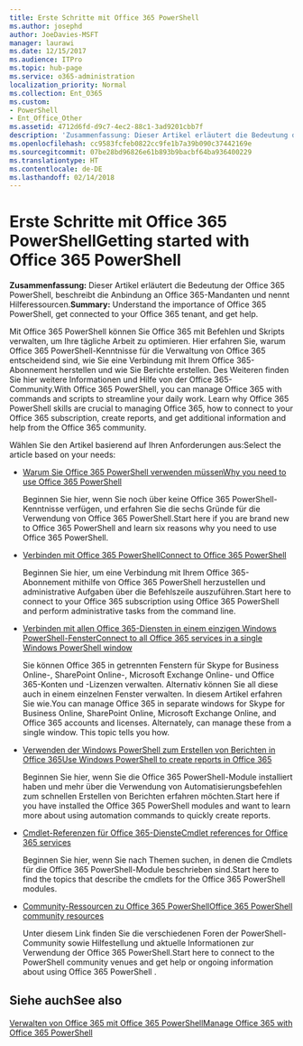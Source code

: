 ```yaml
---
title: Erste Schritte mit Office 365 PowerShell
ms.author: josephd
author: JoeDavies-MSFT
manager: laurawi
ms.date: 12/15/2017
ms.audience: ITPro
ms.topic: hub-page
ms.service: o365-administration
localization_priority: Normal
ms.collection: Ent_O365
ms.custom:
- PowerShell
- Ent_Office_Other
ms.assetid: 4712d6fd-d9c7-4ec2-88c1-3ad9201cbb7f
description: 'Zusammenfassung: Dieser Artikel erläutert die Bedeutung der Office 365 PowerShell, beschreibt die Anbindung an Office 365-Mandanten und nennt Hilferessourcen.'
ms.openlocfilehash: cc9583fcfeb0822cc9fe1b7a39b090c37442169e
ms.sourcegitcommit: 07be28bd96826e61b893b9bacbf64ba936400229
ms.translationtype: HT
ms.contentlocale: de-DE
ms.lasthandoff: 02/14/2018
---
```

# <a name="getting-started-with-office-365-powershell"></a><span data-ttu-id="6225c-103">Erste Schritte mit Office 365 PowerShell</span><span class="sxs-lookup"><span data-stu-id="6225c-103">Getting started with Office 365 PowerShell</span></span>

 <span data-ttu-id="6225c-104">**Zusammenfassung:** Dieser Artikel erläutert die Bedeutung der Office 365 PowerShell, beschreibt die Anbindung an Office 365-Mandanten und nennt Hilferessourcen.</span><span class="sxs-lookup"><span data-stu-id="6225c-104">**Summary:** Understand the importance of Office 365 PowerShell, get connected to your Office 365 tenant, and get help.</span></span>
  
<span data-ttu-id="6225c-p101">Mit Office 365 PowerShell können Sie Office 365 mit Befehlen und Skripts verwalten, um Ihre tägliche Arbeit zu optimieren. Hier erfahren Sie, warum Office 365 PowerShell-Kenntnisse für die Verwaltung von Office 365 entscheidend sind, wie Sie eine Verbindung mit Ihrem Office 365-Abonnement herstellen und wie Sie Berichte erstellen. Des Weiteren finden Sie hier weitere Informationen und Hilfe von der Office 365-Community.</span><span class="sxs-lookup"><span data-stu-id="6225c-p101">With Office 365 PowerShell, you can manage Office 365 with commands and scripts to streamline your daily work. Learn why Office 365 PowerShell skills are crucial to managing Office 365, how to connect to your Office 365 subscription, create reports, and get additional information and help from the Office 365 community.</span></span>
  
<span data-ttu-id="6225c-107">Wählen Sie den Artikel basierend auf Ihren Anforderungen aus:</span><span class="sxs-lookup"><span data-stu-id="6225c-107">Select the article based on your needs:</span></span>
  
- [<span data-ttu-id="6225c-108">Warum Sie Office 365 PowerShell verwenden müssen</span><span class="sxs-lookup"><span data-stu-id="6225c-108">Why you need to use Office 365 PowerShell</span></span>](why-you-need-to-use-office-365-powershell.md)
    
    <span data-ttu-id="6225c-109">Beginnen Sie hier, wenn Sie noch über keine Office 365 PowerShell-Kenntnisse verfügen, und erfahren Sie die sechs Gründe für die Verwendung von Office 365 PowerShell.</span><span class="sxs-lookup"><span data-stu-id="6225c-109">Start here if you are brand new to Office 365 PowerShell and learn six reasons why you need to use Office 365 PowerShell.</span></span> 
    
- [<span data-ttu-id="6225c-110">Verbinden mit Office 365 PowerShell</span><span class="sxs-lookup"><span data-stu-id="6225c-110">Connect to Office 365 PowerShell</span></span>](connect-to-office-365-powershell.md)
    
    <span data-ttu-id="6225c-111">Beginnen Sie hier, um eine Verbindung mit Ihrem Office 365-Abonnement mithilfe von Office 365 PowerShell herzustellen und administrative Aufgaben über die Befehlszeile auszuführen.</span><span class="sxs-lookup"><span data-stu-id="6225c-111">Start here to connect to your Office 365 subscription using Office 365 PowerShell and perform administrative tasks from the command line.</span></span>
    
- [<span data-ttu-id="6225c-112">Verbinden mit allen Office 365-Diensten in einem einzigen Windows PowerShell-Fenster</span><span class="sxs-lookup"><span data-stu-id="6225c-112">Connect to all Office 365 services in a single Windows PowerShell window</span></span>](connect-to-all-office-365-services-in-a-single-windows-powershell-window.md)
    
    <span data-ttu-id="6225c-p102">Sie können Office 365 in getrennten Fenstern für Skype for Business Online-, SharePoint Online-, Microsoft Exchange Online- und Office 365-Konten und -Lizenzen verwalten. Alternativ können Sie all diese auch in einem einzelnen Fenster verwalten. In diesem Artikel erfahren Sie wie.</span><span class="sxs-lookup"><span data-stu-id="6225c-p102">You can manage Office 365 in separate windows for Skype for Business Online, SharePoint Online, Microsoft Exchange Online, and Office 365 accounts and licenses. Alternately, can manage these from a single window. This topic tells you how.</span></span>
    
- [<span data-ttu-id="6225c-116">Verwenden der Windows PowerShell zum Erstellen von Berichten in Office 365</span><span class="sxs-lookup"><span data-stu-id="6225c-116">Use Windows PowerShell to create reports in Office 365</span></span>](use-windows-powershell-to-create-reports-in-office-365.md)
    
    <span data-ttu-id="6225c-117">Beginnen Sie hier, wenn Sie die Office 365 PowerShell-Module installiert haben und mehr über die Verwendung von Automatisierungsbefehlen zum schnellen Erstellen von Berichten erfahren möchten.</span><span class="sxs-lookup"><span data-stu-id="6225c-117">Start here if you have installed the Office 365 PowerShell modules and want to learn more about using automation commands to quickly create reports.</span></span> 
    
- [<span data-ttu-id="6225c-118">Cmdlet-Referenzen für Office 365-Dienste</span><span class="sxs-lookup"><span data-stu-id="6225c-118">Cmdlet references for Office 365 services</span></span>](cmdlet-references-for-office-365-services.md)
    
    <span data-ttu-id="6225c-119">Beginnen Sie hier, wenn Sie nach Themen suchen, in denen die Cmdlets für die Office 365 PowerShell-Module beschrieben sind.</span><span class="sxs-lookup"><span data-stu-id="6225c-119">Start here to find the topics that describe the cmdlets for the Office 365 PowerShell modules.</span></span>
    
- [<span data-ttu-id="6225c-120">Community-Ressourcen zu Office 365 PowerShell</span><span class="sxs-lookup"><span data-stu-id="6225c-120">Office 365 PowerShell community resources</span></span>](office-365-powershell-community-resources.md)
    
    <span data-ttu-id="6225c-121">Unter diesem Link finden Sie die verschiedenen Foren der PowerShell-Community sowie Hilfestellung und aktuelle Informationen zur Verwendung der Office 365 PowerShell.</span><span class="sxs-lookup"><span data-stu-id="6225c-121">Start here to connect to the PowerShell community venues and get help or ongoing information about using Office 365 PowerShell .</span></span>
    
## <a name="see-also"></a><span data-ttu-id="6225c-122">Siehe auch</span><span class="sxs-lookup"><span data-stu-id="6225c-122">See also</span></span>

#### 

[<span data-ttu-id="6225c-123">Verwalten von Office 365 mit Office 365 PowerShell</span><span class="sxs-lookup"><span data-stu-id="6225c-123">Manage Office 365 with Office 365 PowerShell</span></span>](manage-office-365-with-office-365-powershell.md)

